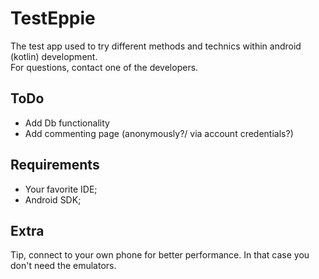 # TestEppie
The test app used to try different methods and technics within android (kotlin) development.  
For questions, contact one of the developers.

## ToDo
- Add Db functionality
- Add commenting page (anonymously?/ via account credentials?)

## Requirements
- Your favorite IDE;
- Android SDK;

## Extra
Tip, connect to your own phone for better performance. In that case you don't need the emulators.